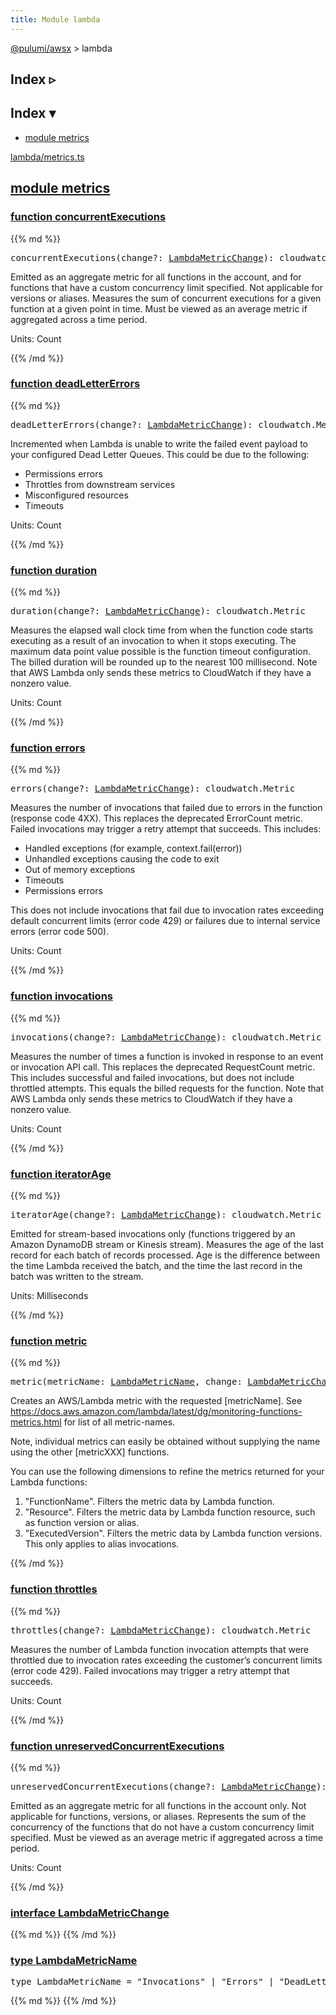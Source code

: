 ```yaml
---
title: Module lambda
---
```


<!-- WARNING: this page was generated by a tool. Do not edit it by hand. -->
<!-- To change it, please see https://github.com/pulumi/docs/tree/master/tools/tscdocgen. -->

<a href="../">@pulumi/awsx</a> &gt; lambda

<div class="toggleVisible">
<div class="collapsed">
<h2 class="pdoc-module-header toggleButton" title="Click to show Index">Index ▹</h2>
</div>
<div class="expanded">
<h2 class="pdoc-module-header toggleButton" title="Click to hide Index">Index ▾</h2>
<div class="pdoc-module-contents">
<ul>
<li><a href="#metrics">module metrics</a></li>
</ul>

<a href="https://github.com/pulumi/pulumi-awsx/blob/f60ea6dec5c2450bf0bb457981a3091c094e9631/nodejs/awsx/lambda/metrics.ts">lambda/metrics.ts</a> 
</div>
</div>
</div>


<h2 class="pdoc-module-header" id="metrics">
<a class="pdoc-member-name" href="https://github.com/pulumi/pulumi-awsx/blob/f60ea6dec5c2450bf0bb457981a3091c094e9631/nodejs/awsx/lambda/metrics.ts#L20">module <b>metrics</b></a>
</h2>
<div class="pdoc-module-contents">
<h3 class="pdoc-member-header" id="concurrentExecutions">
<a class="pdoc-child-name" href="https://github.com/pulumi/pulumi-awsx/blob/f60ea6dec5c2450bf0bb457981a3091c094e9631/nodejs/awsx/lambda/metrics.ts#L174">function <b>concurrentExecutions</b></a>
</h3>
<div class="pdoc-member-contents">
{{% md %}}

<pre class="highlight"><span class='kd'></span>concurrentExecutions(change?: <a href='#LambdaMetricChange'>LambdaMetricChange</a>): cloudwatch.Metric</pre>


Emitted as an aggregate metric for all functions in the account, and for functions that have
a custom concurrency limit specified. Not applicable for versions or aliases. Measures the
sum of concurrent executions for a given function at a given point in time. Must be viewed as
an average metric if aggregated across a time period.

Units: Count

{{% /md %}}
</div>
<h3 class="pdoc-member-header" id="deadLetterErrors">
<a class="pdoc-child-name" href="https://github.com/pulumi/pulumi-awsx/blob/f60ea6dec5c2450bf0bb457981a3091c094e9631/nodejs/awsx/lambda/metrics.ts#L126">function <b>deadLetterErrors</b></a>
</h3>
<div class="pdoc-member-contents">
{{% md %}}

<pre class="highlight"><span class='kd'></span>deadLetterErrors(change?: <a href='#LambdaMetricChange'>LambdaMetricChange</a>): cloudwatch.Metric</pre>


Incremented when Lambda is unable to write the failed event payload to your configured Dead
Letter Queues. This could be due to the following:

* Permissions errors
* Throttles from downstream services
* Misconfigured resources
* Timeouts

Units: Count

{{% /md %}}
</div>
<h3 class="pdoc-member-header" id="duration">
<a class="pdoc-child-name" href="https://github.com/pulumi/pulumi-awsx/blob/f60ea6dec5c2450bf0bb457981a3091c094e9631/nodejs/awsx/lambda/metrics.ts#L139">function <b>duration</b></a>
</h3>
<div class="pdoc-member-contents">
{{% md %}}

<pre class="highlight"><span class='kd'></span>duration(change?: <a href='#LambdaMetricChange'>LambdaMetricChange</a>): cloudwatch.Metric</pre>


Measures the elapsed wall clock time from when the function code starts executing as a result
of an invocation to when it stops executing. The maximum data point value possible is the
function timeout configuration. The billed duration will be rounded up to the nearest 100
millisecond. Note that AWS Lambda only sends these metrics to CloudWatch if they have a
nonzero value.

Units: Count

{{% /md %}}
</div>
<h3 class="pdoc-member-header" id="errors">
<a class="pdoc-child-name" href="https://github.com/pulumi/pulumi-awsx/blob/f60ea6dec5c2450bf0bb457981a3091c094e9631/nodejs/awsx/lambda/metrics.ts#L111">function <b>errors</b></a>
</h3>
<div class="pdoc-member-contents">
{{% md %}}

<pre class="highlight"><span class='kd'></span>errors(change?: <a href='#LambdaMetricChange'>LambdaMetricChange</a>): cloudwatch.Metric</pre>


Measures the number of invocations that failed due to errors in the function (response code
4XX). This replaces the deprecated ErrorCount metric. Failed invocations may trigger a retry
attempt that succeeds. This includes:

* Handled exceptions (for example, context.fail(error))
* Unhandled exceptions causing the code to exit
* Out of memory exceptions
* Timeouts
* Permissions errors

This does not include invocations that fail due to invocation rates exceeding default
concurrent limits (error code 429) or failures due to internal service errors (error code
500).

Units: Count

{{% /md %}}
</div>
<h3 class="pdoc-member-header" id="invocations">
<a class="pdoc-child-name" href="https://github.com/pulumi/pulumi-awsx/blob/f60ea6dec5c2450bf0bb457981a3091c094e9631/nodejs/awsx/lambda/metrics.ts#L90">function <b>invocations</b></a>
</h3>
<div class="pdoc-member-contents">
{{% md %}}

<pre class="highlight"><span class='kd'></span>invocations(change?: <a href='#LambdaMetricChange'>LambdaMetricChange</a>): cloudwatch.Metric</pre>


Measures the number of times a function is invoked in response to an event or invocation API
call. This replaces the deprecated RequestCount metric. This includes successful and failed
invocations, but does not include throttled attempts. This equals the billed requests for the
function. Note that AWS Lambda only sends these metrics to CloudWatch if they have a nonzero
value.

Units: Count

{{% /md %}}
</div>
<h3 class="pdoc-member-header" id="iteratorAge">
<a class="pdoc-child-name" href="https://github.com/pulumi/pulumi-awsx/blob/f60ea6dec5c2450bf0bb457981a3091c094e9631/nodejs/awsx/lambda/metrics.ts#L162">function <b>iteratorAge</b></a>
</h3>
<div class="pdoc-member-contents">
{{% md %}}

<pre class="highlight"><span class='kd'></span>iteratorAge(change?: <a href='#LambdaMetricChange'>LambdaMetricChange</a>): cloudwatch.Metric</pre>


Emitted for stream-based invocations only (functions triggered by an Amazon DynamoDB stream
or Kinesis stream). Measures the age of the last record for each batch of records processed.
Age is the difference between the time Lambda received the batch, and the time the last
record in the batch was written to the stream.

Units: Milliseconds

{{% /md %}}
</div>
<h3 class="pdoc-member-header" id="metric">
<a class="pdoc-child-name" href="https://github.com/pulumi/pulumi-awsx/blob/f60ea6dec5c2450bf0bb457981a3091c094e9631/nodejs/awsx/lambda/metrics.ts#L60">function <b>metric</b></a>
</h3>
<div class="pdoc-member-contents">
{{% md %}}

<pre class="highlight"><span class='kd'></span>metric(metricName: <a href='#LambdaMetricName'>LambdaMetricName</a>, change: <a href='#LambdaMetricChange'>LambdaMetricChange</a>): <a href='#Metric'>Metric</a></pre>


Creates an AWS/Lambda metric with the requested [metricName]. See
https://docs.aws.amazon.com/lambda/latest/dg/monitoring-functions-metrics.html for list of
all metric-names.

Note, individual metrics can easily be obtained without supplying the name using the other
[metricXXX] functions.

You can use the following dimensions to refine the metrics returned for your Lambda
functions:

1. "FunctionName". Filters the metric data by Lambda function.
2. "Resource". Filters the metric data by Lambda function resource, such as function version
   or alias.
3. "ExecutedVersion". Filters the metric data by Lambda function versions. This only applies
   to alias invocations.

{{% /md %}}
</div>
<h3 class="pdoc-member-header" id="throttles">
<a class="pdoc-child-name" href="https://github.com/pulumi/pulumi-awsx/blob/f60ea6dec5c2450bf0bb457981a3091c094e9631/nodejs/awsx/lambda/metrics.ts#L150">function <b>throttles</b></a>
</h3>
<div class="pdoc-member-contents">
{{% md %}}

<pre class="highlight"><span class='kd'></span>throttles(change?: <a href='#LambdaMetricChange'>LambdaMetricChange</a>): cloudwatch.Metric</pre>


Measures the number of Lambda function invocation attempts that were throttled due to
invocation rates exceeding the customer’s concurrent limits (error code 429). Failed
invocations may trigger a retry attempt that succeeds.

Units: Count

{{% /md %}}
</div>
<h3 class="pdoc-member-header" id="unreservedConcurrentExecutions">
<a class="pdoc-child-name" href="https://github.com/pulumi/pulumi-awsx/blob/f60ea6dec5c2450bf0bb457981a3091c094e9631/nodejs/awsx/lambda/metrics.ts#L186">function <b>unreservedConcurrentExecutions</b></a>
</h3>
<div class="pdoc-member-contents">
{{% md %}}

<pre class="highlight"><span class='kd'></span>unreservedConcurrentExecutions(change?: <a href='#LambdaMetricChange'>LambdaMetricChange</a>): cloudwatch.Metric</pre>


Emitted as an aggregate metric for all functions in the account only. Not applicable for
functions, versions, or aliases. Represents the sum of the concurrency of the functions that
do not have a custom concurrency limit specified. Must be viewed as an average metric if
aggregated across a time period.

Units: Count

{{% /md %}}
</div>
<h3 class="pdoc-member-header" id="LambdaMetricChange">
<a class="pdoc-child-name" href="https://github.com/pulumi/pulumi-awsx/blob/f60ea6dec5c2450bf0bb457981a3091c094e9631/nodejs/awsx/lambda/metrics.ts#L25">interface <b>LambdaMetricChange</b></a>
</h3>
<div class="pdoc-member-contents">
{{% md %}}
{{% /md %}}
</div>
<h3 class="pdoc-member-header" id="LambdaMetricName">
<a class="pdoc-child-name" href="https://github.com/pulumi/pulumi-awsx/blob/f60ea6dec5c2450bf0bb457981a3091c094e9631/nodejs/awsx/lambda/metrics.ts#L21">type <b>LambdaMetricName</b></a>
</h3>
<div class="pdoc-member-contents">
<pre class="highlight"><span class='kd'>type</span> LambdaMetricName = <span class='s2'>"Invocations"</span> | <span class='s2'>"Errors"</span> | <span class='s2'>"DeadLetterErrors"</span> | <span class='s2'>"Duration"</span> | <span class='s2'>"Throttles"</span> | <span class='s2'>"IteratorAge"</span> | <span class='s2'>"ConcurrentExecutions"</span> | <span class='s2'>"UnreservedConcurrentExecutions"</span>;</pre>
{{% md %}}
{{% /md %}}
</div>
</div>
